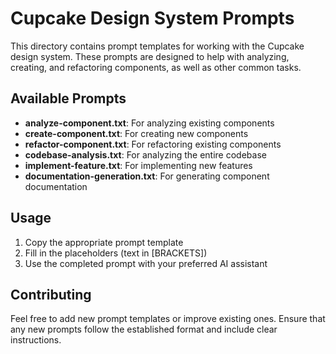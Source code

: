 # Cupcake Design System Prompts

This directory contains prompt templates for working with the Cupcake design system. These prompts are designed to help with analyzing, creating, and refactoring components, as well as other common tasks.

## Available Prompts

- **analyze-component.txt**: For analyzing existing components
- **create-component.txt**: For creating new components
- **refactor-component.txt**: For refactoring existing components
- **codebase-analysis.txt**: For analyzing the entire codebase
- **implement-feature.txt**: For implementing new features
- **documentation-generation.txt**: For generating component documentation

## Usage

1. Copy the appropriate prompt template
2. Fill in the placeholders (text in [BRACKETS])
3. Use the completed prompt with your preferred AI assistant

## Contributing

Feel free to add new prompt templates or improve existing ones. Ensure that any new prompts follow the established format and include clear instructions.
